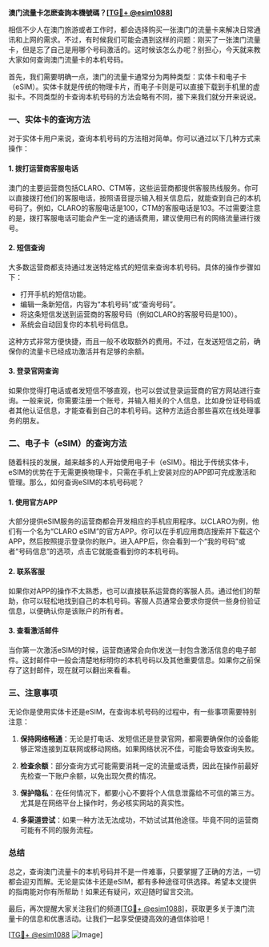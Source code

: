 **澳门流量卡怎麽查詢本機號碼？[[TG💪+ @esim1088](https://t.me/s/esim1088)]**

相信不少人在澳门旅游或者工作时，都会选择购买一张澳门的流量卡来解决日常通讯和上网的需求。不过，有时候我们可能会遇到这样的问题：刚买了一张澳门流量卡，但是忘了自己是用哪个号码激活的。这时候该怎么办呢？别担心，今天就来教大家如何查询澳门流量卡的本机号码。

首先，我们需要明确一点，澳门的流量卡通常分为两种类型：实体卡和电子卡（eSIM）。实体卡就是传统的物理卡片，而电子卡则是可以直接下载到手机里的虚拟卡。不同类型的卡查询本机号码的方法会略有不同，接下来我们就分开来说说。

### **一、实体卡的查询方法**

对于实体卡用户来说，查询本机号码的方法相对简单。你可以通过以下几种方式来操作：

#### **1. 拨打运营商客服电话**
澳门的主要运营商包括CLARO、CTM等，这些运营商都提供客服热线服务。你可以直接拨打他们的客服电话，按照语音提示输入相关信息后，就能查到自己的本机号码了。例如，CLARO的客服电话是100，CTM的客服电话是103。不过需要注意的是，拨打客服电话可能会产生一定的通话费用，建议使用已有的网络流量进行拨号。

#### **2. 短信查询**
大多数运营商都支持通过发送特定格式的短信来查询本机号码。具体的操作步骤如下：
- 打开手机的短信功能。
- 编辑一条新短信，内容为“本机号码”或“查询号码”。
- 将这条短信发送到运营商的客服号码（例如CLARO的客服号码是100）。
- 系统会自动回复你的本机号码信息。

这种方式非常方便快捷，而且一般不收取额外的费用。不过，在发送短信之前，确保你的流量卡已经成功激活并有足够的余额。

#### **3. 登录官网查询**
如果你觉得打电话或者发短信不够直观，也可以尝试登录运营商的官方网站进行查询。一般来说，你需要注册一个账号，并输入相关的个人信息，比如身份证号码或者其他认证信息，才能查看到自己的本机号码。这种方法适合那些喜欢在线处理事务的朋友。

### **二、电子卡（eSIM）的查询方法**

随着科技的发展，越来越多的人开始使用电子卡（eSIM）。相比于传统实体卡，eSIM的优势在于无需更换物理卡，只需在手机上安装对应的APP即可完成激活和管理。那么，如何查询eSIM的本机号码呢？

#### **1. 使用官方APP**
大部分提供eSIM服务的运营商都会开发相应的手机应用程序。以CLARO为例，他们有一个名为“CLARO eSIM”的官方APP。你可以在手机应用商店搜索并下载这个APP，然后按照提示登录你的账户。进入APP后，你会看到一个“我的号码”或者“号码信息”的选项，点击它就能查看到你的本机号码。

#### **2. 联系客服**
如果你对APP的操作不太熟悉，也可以直接联系运营商的客服人员。通过他们的帮助，你可以轻松地找到自己的本机号码。客服人员通常会要求你提供一些身份验证信息，以便确认你是该账户的所有者。

#### **3. 查看激活邮件**
当你第一次激活eSIM的时候，运营商通常会向你发送一封包含激活信息的电子邮件。这封邮件中一般会清楚地标明你的本机号码以及其他重要信息。如果你之前保存了这封邮件，现在就可以翻出来看看。

### **三、注意事项**

无论你是使用实体卡还是eSIM，在查询本机号码的过程中，有一些事项需要特别注意：

1. **保持网络畅通**：无论是打电话、发短信还是登录官网，都需要确保你的设备能够正常连接到互联网或移动网络。如果网络状况不佳，可能会导致查询失败。

2. **检查余额**：部分查询方式可能需要消耗一定的流量或话费，因此在操作前最好先检查一下账户余额，以免出现欠费的情况。

3. **保护隐私**：在任何情况下，都要小心不要将个人信息泄露给不可信的第三方。尤其是在网络平台上操作时，务必核实网站的真实性。

4. **多渠道尝试**：如果一种方法无法成功，不妨试试其他途径。毕竟不同的运营商可能有不同的服务流程。

### **总结**

总之，查询澳门流量卡的本机号码并不是一件难事，只要掌握了正确的方法，一切都会迎刃而解。无论是实体卡还是eSIM，都有多种途径可供选择。希望本文提供的指南能对你有所帮助！如果还有疑问，欢迎随时留言交流。

最后，再次提醒大家关注我们的频道[[TG💪+ @esim1088](https://t.me/s/esim1088)]，获取更多关于澳门流量卡的信息和优惠活动。让我们一起享受便捷高效的通信体验吧！

[[TG💪+ @esim1088](https://t.me/s/esim1088) ![Image](https://i.postimg.cc/4NQfJmqS/Snipaste-2025-05-13-00-14-12.png)]